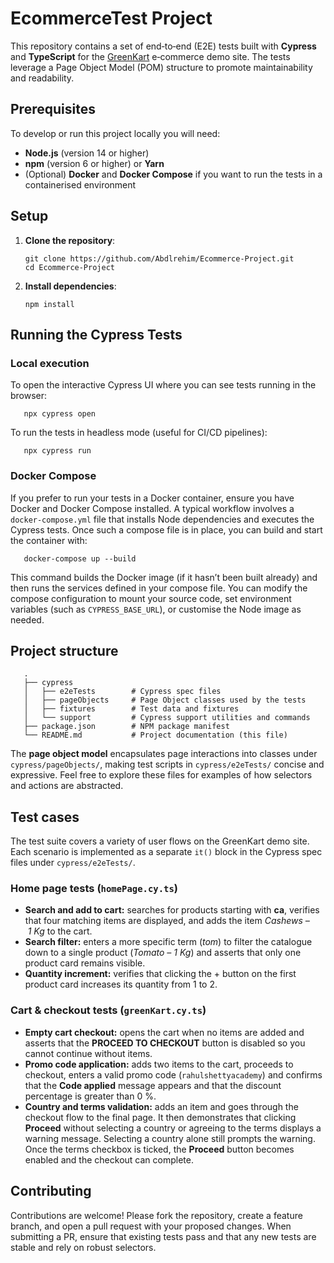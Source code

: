 # EcommerceTest Project

This repository contains a set of end‑to‑end (E2E) tests built with **Cypress** and **TypeScript** for the [GreenKart](https://rahulshettyacademy.com/seleniumPractise/#/) e‑commerce demo site. The tests leverage a Page Object Model (POM) structure to promote maintainability and readability.

## Prerequisites

To develop or run this project locally you will need:

- **Node.js** (version 14 or higher)
- **npm** (version 6 or higher) or **Yarn**
- (Optional) **Docker** and **Docker Compose** if you want to run the tests in a containerised environment

## Setup

1. **Clone the repository**:

       git clone https://github.com/Abdlrehim/Ecommerce-Project.git
       cd Ecommerce-Project

2. **Install dependencies**:

       npm install

## Running the Cypress Tests

### Local execution

To open the interactive Cypress UI where you can see tests running in the browser:

       npx cypress open

To run the tests in headless mode (useful for CI/CD pipelines):

       npx cypress run

### Docker Compose

If you prefer to run your tests in a Docker container, ensure you have Docker and Docker Compose installed. A typical workflow involves a `docker-compose.yml` file that installs Node dependencies and executes the Cypress tests. Once such a compose file is in place, you can build and start the container with:

       docker-compose up --build

This command builds the Docker image (if it hasn’t been built already) and then runs the services defined in your compose file. You can modify the compose configuration to mount your source code, set environment variables (such as `CYPRESS_BASE_URL`), or customise the Node image as needed.

## Project structure

       .
       ├── cypress
       │   ├── e2eTests        # Cypress spec files
       │   ├── pageObjects     # Page Object classes used by the tests
       │   ├── fixtures        # Test data and fixtures
       │   └── support         # Cypress support utilities and commands
       ├── package.json        # NPM package manifest
       └── README.md           # Project documentation (this file)

The **page object model** encapsulates page interactions into classes under `cypress/pageObjects/`, making test scripts in `cypress/e2eTests/` concise and expressive. Feel free to explore these files for examples of how selectors and actions are abstracted.

## Test cases

The test suite covers a variety of user flows on the GreenKart demo site. Each scenario is implemented as a separate `it()` block in the Cypress spec files under `cypress/e2eTests/`.

### Home page tests (`homePage.cy.ts`)

- **Search and add to cart:** searches for products starting with **ca**, verifies that four matching items are displayed, and adds the item *Cashews – 1 Kg* to the cart.
- **Search filter:** enters a more specific term (*tom*) to filter the catalogue down to a single product (*Tomato – 1 Kg*) and asserts that only one product card remains visible.
- **Quantity increment:** verifies that clicking the + button on the first product card increases its quantity from 1 to 2.

### Cart & checkout tests (`greenKart.cy.ts`)

- **Empty cart checkout:** opens the cart when no items are added and asserts that the **PROCEED TO CHECKOUT** button is disabled so you cannot continue without items.
- **Promo code application:** adds two items to the cart, proceeds to checkout, enters a valid promo code (`rahulshettyacademy`) and confirms that the **Code applied** message appears and that the discount percentage is greater than 0 %.
- **Country and terms validation:** adds an item and goes through the checkout flow to the final page. It then demonstrates that clicking **Proceed** without selecting a country or agreeing to the terms displays a warning message. Selecting a country alone still prompts the warning. Once the terms checkbox is ticked, the **Proceed** button becomes enabled and the checkout can complete.

## Contributing

Contributions are welcome! Please fork the repository, create a feature branch, and open a pull request with your proposed changes. When submitting a PR, ensure that existing tests pass and that any new tests are stable and rely on robust selectors.
